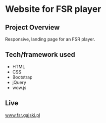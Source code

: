 # Website for FSR player

## Project Overview

Responsive, landing page for an FSR player.

## Tech/framework used

 - HTML
 - CSS
 - Bootstrap
 - jQuery
 - wow.js
 
## Live

www.fsr.gajski.pl
